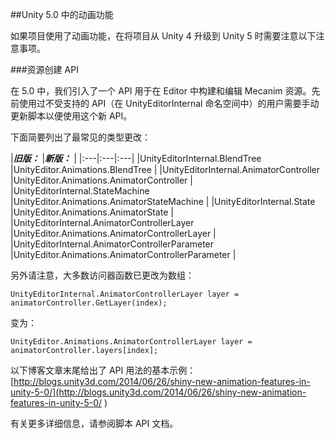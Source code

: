 ##Unity 5.0 中的动画功能

如果项目使用了动画功能，在将项目从 Unity 4 升级到 Unity 5 时需要注意以下注意事项。

###资源创建 API

在 5.0 中，我们引入了一个 API 用于在 Editor 中构建和编辑 Mecanim 资源。先前使用过不受支持的 API（在 UnityEditorInternal 命名空间中）的用户需要手动更新脚本以便使用这个新 API。

下面简要列出了最常见的类型更改：

|**_旧版：_** |**_新版：_** |
|:---|:---|:---|
|UnityEditorInternal.BlendTree |UnityEditor.Animations.BlendTree |
|UnityEditorInternal.AnimatorController |UnityEditor.Animations.AnimatorController |
|UnityEditorInternal.StateMachine |UnityEditor.Animations.AnimatorStateMachine |
|UnityEditorInternal.State |UnityEditor.Animations.AnimatorState |
|UnityEditorInternal.AnimatorControllerLayer |UnityEditor.Animations.AnimatorControllerLayer |
|UnityEditorInternal.AnimatorControllerParameter |UnityEditor.Animations.AnimatorControllerParameter |

另外请注意，大多数访问器函数已更改为数组：

````
UnityEditorInternal.AnimatorControllerLayer layer = animatorController.GetLayer(index);
````
变为：

````
UnityEditor.Animations.AnimatorControllerLayer layer = animatorController.layers[index];
````

 

以下博客文章末尾给出了 API 用法的基本示例：[http://blogs.unity3d.com/2014/06/26/shiny-new-animation-features-in-unity-5-0/](http://blogs.unity3d.com/2014/06/26/shiny-new-animation-features-in-unity-5-0/
)

有关更多详细信息，请参阅脚本 API 文档。
